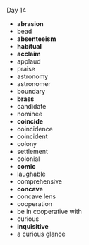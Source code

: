 Day 14

- **abrasion**
- bead
- **absenteeism**
- **habitual**
- **acclaim**
- applaud
- praise
- astronomy
- astronomer
- boundary
- **brass**
- candidate
- nominee
- **coincide**
- coincidence
- coincident
- colony
- settlement
- colonial
- **comic**
- laughable
- comprehensive
- **concave**
- concave lens
- cooperation
- be in cooperative with
- curious
- **inquisitive**
- a curious glance
